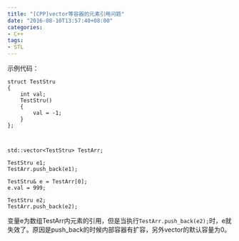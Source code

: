 ```yaml
---
title: "[CPP]vector等容器的元素引用问题"
date: "2016-08-10T13:57:40+08:00"
categories:
- C++
tags:
- STL
---
```



示例代码：

    struct TestStru
    {
        int val;
        TestStru()
        {
            val = -1;
        }
    };



    std::vector<TestStru> TestArr;

    TestStru e1;
    TestArr.push_back(e1);

    TestStru& e = TestArr[0];
    e.val = 999;

    TestStru e2;
    TestArr.push_back(e2);

变量e为数组TestArr内元素的引用，但是当执行`TestArr.push_back(e2);`时，e就失效了。原因是push_back的时候内部容器有扩容，另外vector的默认容量为0。